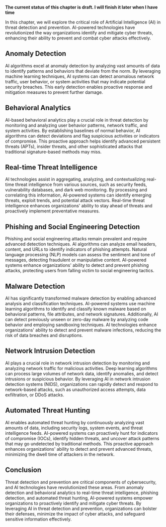 **The current status of this chapter is draft. I will finish it later when I have time**

In this chapter, we will explore the critical role of Artificial Intelligence (AI) in threat detection and prevention. AI-powered technologies have revolutionized the way organizations identify and mitigate cyber threats, enhancing their ability to prevent and combat cyber attacks effectively.

Anomaly Detection
-----------------

AI algorithms excel at anomaly detection by analyzing vast amounts of data to identify patterns and behaviors that deviate from the norm. By leveraging machine learning techniques, AI systems can detect anomalous network traffic, user behavior, or system activities that may indicate potential security breaches. This early detection enables proactive response and mitigation measures to prevent further damage.

Behavioral Analytics
--------------------

AI-based behavioral analytics play a crucial role in threat detection by monitoring and analyzing user behavior patterns, network traffic, and system activities. By establishing baselines of normal behavior, AI algorithms can detect deviations and flag suspicious activities or indicators of compromise. This proactive approach helps identify advanced persistent threats (APTs), insider threats, and other sophisticated attacks that traditional signature-based methods may miss.

Real-time Threat Intelligence
-----------------------------

AI technologies assist in aggregating, analyzing, and contextualizing real-time threat intelligence from various sources, such as security feeds, vulnerability databases, and dark web monitoring. By processing and correlating this information, AI-powered systems can identify emerging threats, exploit trends, and potential attack vectors. Real-time threat intelligence enhances organizations' ability to stay ahead of threats and proactively implement preventative measures.

Phishing and Social Engineering Detection
-----------------------------------------

Phishing and social engineering attacks remain prevalent and require advanced detection techniques. AI algorithms can analyze email headers, content, and URLs to identify indicators of phishing attempts. Natural language processing (NLP) models can assess the sentiment and tone of messages, detecting fraudulent or manipulative content. AI-powered systems enhance organizations' ability to detect and prevent phishing attacks, protecting users from falling victim to social engineering tactics.

Malware Detection
-----------------

AI has significantly transformed malware detection by enabling advanced analysis and classification techniques. AI-powered systems use machine learning algorithms to identify and classify known malware based on behavioral patterns, file attributes, and network signatures. Additionally, AI can detect previously unseen or zero-day malware by analyzing code behavior and employing sandboxing techniques. AI technologies enhance organizations' ability to detect and prevent malware infections, reducing the risk of data breaches and disruptions.

Network Intrusion Detection
---------------------------

AI plays a crucial role in network intrusion detection by monitoring and analyzing network traffic for malicious activities. Deep learning algorithms can process large volumes of network data, identify anomalies, and detect intrusions or suspicious behavior. By leveraging AI in network intrusion detection systems (NIDS), organizations can rapidly detect and respond to network-based attacks, such as unauthorized access attempts, data exfiltration, or DDoS attacks.

Automated Threat Hunting
------------------------

AI enables automated threat hunting by continuously analyzing vast amounts of data, including security logs, system events, and threat intelligence feeds. AI-powered systems can proactively hunt for indicators of compromise (IOCs), identify hidden threats, and uncover attack patterns that may go undetected by traditional methods. This proactive approach enhances organizations' ability to detect and prevent advanced threats, minimizing the dwell time of attackers in the network.

Conclusion
----------

Threat detection and prevention are critical components of cybersecurity, and AI technologies have revolutionized these areas. From anomaly detection and behavioral analytics to real-time threat intelligence, phishing detection, and automated threat hunting, AI-powered systems empower organizations to proactively identify and mitigate cyber threats. By leveraging AI in threat detection and prevention, organizations can bolster their defenses, minimize the impact of cyber attacks, and safeguard sensitive information effectively.
